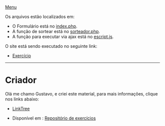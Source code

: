 [Menu](https://gusleaooliveira.github.io/posts/)


Os arquivos estão localizados em:
- O Formulário está no [index.php](https://github.com/gusleaooliveira/posts/blob/master/trabalhos/exemplos/ajax/index.php).
- A função de sortear está no [sorteador.php](https://github.com/gusleaooliveira/posts/blob/master/trabalhos/exemplos/ajax/php/sorteador.php).
- A função para executar via ajax está no [escript.js](https://github.com/gusleaooliveira/posts/blob/master/trabalhos/exemplos/ajax/js/escript.js).

O site está sendo executado no seguinte link:
- [Exercício](https://mrconstrucoes.000webhostapp.com/formularioSorteador.php)

***

# Criador
Olá me chamo Gustavo, e criei este material, para mais informações, clique nos links abaixo:

* [LinkTree](https://www.linktree.com.br/gusleaooliveira)


* Disponível em : [Repositório de exercícios](https://gusleaooliveira.github.io/posts/)

<script data-ad-client="ca-pub-3232624848043560" async src="https://pagead2.googlesyndication.com/pagead/js/adsbygoogle.js"></script>
